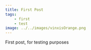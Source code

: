 ```yaml
---
title: First Post
tags:
    - first
    - test
image: ../../images/vinxisOrange.png
---
```

First post, for testing purposes